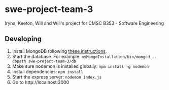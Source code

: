# swe-project-team-3

Iryna, Keeton, Will and Will's project for CMSC B353 - Software Engineering

## Developing

1. Install MongoDB following [these instructions](https://docs.google.com/document/d/1Zno0zaUld6j1pwMh8A7qgR08L2TUEyfpyA8ntWu4cBY/edit#).
2. Start the database. For example: `myMongoInstallation/bin/mongod --dbpath swe-project-team-3/db`
3. Make sure nodemon is installed globally: `npm install -g nodemon`
4. Install dependencies: `npm install`
5. Start the express server: `nodemon index.js`
6. Go to http://localhost:3000
